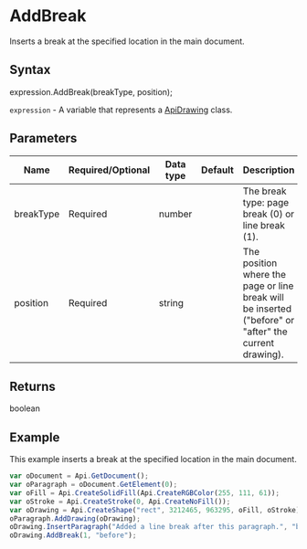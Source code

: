 # AddBreak

Inserts a break at the specified location in the main document.

## Syntax

expression.AddBreak(breakType, position);

`expression` - A variable that represents a [ApiDrawing](../ApiDrawing.md) class.

## Parameters

| **Name** | **Required/Optional** | **Data type** | **Default** | **Description** |
| ------------- | ------------- | ------------- | ------------- | ------------- |
| breakType | Required | number |  | The break type: page break (0) or line break (1). |
| position | Required | string |  | The position where the page or line break will be inserted ("before" or "after" the current drawing). |

## Returns

boolean

## Example

This example inserts a break at the specified location in the main document.

```javascript
var oDocument = Api.GetDocument();
var oParagraph = oDocument.GetElement(0);
var oFill = Api.CreateSolidFill(Api.CreateRGBColor(255, 111, 61));
var oStroke = Api.CreateStroke(0, Api.CreateNoFill());
var oDrawing = Api.CreateShape("rect", 3212465, 963295, oFill, oStroke);
oParagraph.AddDrawing(oDrawing);
oDrawing.InsertParagraph("Added a line break after this paragraph.", "before", false);
oDrawing.AddBreak(1, "before");
```
